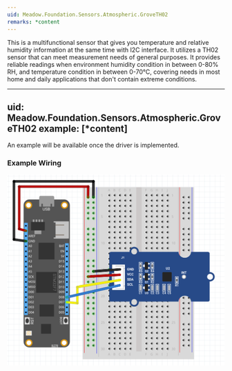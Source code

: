 ```yaml
---
uid: Meadow.Foundation.Sensors.Atmospheric.GroveTH02
remarks: *content
---
```


This is a multifunctional sensor that gives you temperature and relative humidity information at the same time with I2C interface. It utilizes a TH02 sensor that can meet measurement needs of general purposes. It provides reliable readings when environment humidity condition in between 0-80% RH, and temperature condition in between 0-70°C, covering needs in most home and daily applications that don't contain extreme conditions.

---
uid: Meadow.Foundation.Sensors.Atmospheric.GroveTH02
example: [*content]
---

An example will be available once the driver is implemented.

### Example Wiring

![](../../API_Assets/Meadow.Foundation.Sensors.Atmospheric.GroveTH02/GroveTH02.svg)